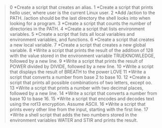 >0 *Create a script that creates an alias.
>1 *Create a script that prints hello user, where user is the current Linux user.
>2 *Add /action to the PATH. /action should be the last directory the shell looks into when looking for a program.
>3 *Create a script that counts the number of directories in the PATH.
>4 *Create a script that lists environment variables.
>5 *Create a script that lists all local variables and environment variables, and functions.
>6 *Create a script that creates a new local variable.
>7 *Create a script that creates a new global variable.
>8 *Write a script that prints the result of the addition of 128 with the value stored in the environment variable TRUEKNOWLEDGE, followed by a new line.
>9 *Write a script that prints the result of POWER divided by DIVIDE, followed by a new line.
>10 *Write a script that displays the result of BREATH to the power LOVE
>11 *Write a script that converts a number from base 2 to base 10.
>12 *Create a script that prints all possible combinations of two letters, except oo.
>13 *Write a script that prints a number with two decimal places, followed by a new line.
>14 *Write a script that converts a number from base 10 to base 16.
>15 *Write a script that encodes and decodes text using the rot13 encryption. Assume ASCII.
>16 *Write a script that prints every other line from the input, starting with the first line.
>17 *Write a shell script that adds the two numbers stored in the environment variables WATER and STIR and prints the result.
